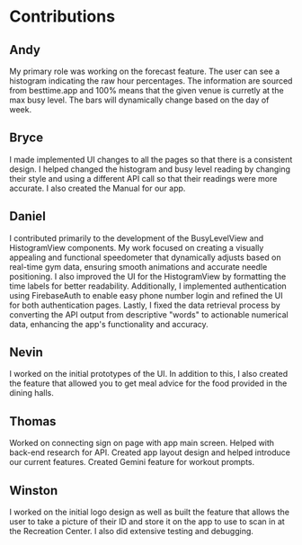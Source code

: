 # Contributions
## Andy
My primary role was working on the forecast feature. The user can see a histogram indicating the raw hour percentages. The information are sourced from besttime.app and 100% means that the given venue is curretly at the max busy level. The bars will dynamically change based on the day of week. 

## Bryce
I made implemented UI changes to all the pages so that there is a consistent design. I helped changed the histogram and busy level reading by changing their style and using a different API call so that their readings were more accurate. I also created the Manual for our app.

## Daniel
I contributed primarily to the development of the BusyLevelView and HistogramView components. My work focused on creating a visually appealing and functional speedometer that dynamically adjusts based on real-time gym data, ensuring smooth animations and accurate needle positioning. I also improved the UI for the HistogramView by formatting the time labels for better readability. Additionally, I implemented authentication using FirebaseAuth to enable easy phone number login and refined the UI for both authentication pages. Lastly, I fixed the data retrieval process by converting the API output from descriptive "words" to actionable numerical data, enhancing the app's functionality and accuracy.

## Nevin
I worked on the initial prototypes of the UI. In addition to this, I also created the feature that allowed you to get meal advice for the food provided in the dining halls.

## Thomas
Worked on connecting sign on page with app main screen. Helped with back-end research for API. Created app layout design and helped introduce our current features. Created Gemini feature for workout prompts.

## Winston
I worked on the initial logo design as well as built the feature that allows the user to take a picture of their ID and store it on the app to use to scan in at the Recreation Center. I also did extensive testing and debugging.
